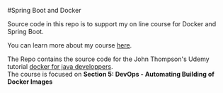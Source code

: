 #Spring Boot and Docker

Source code in this repo is to support my on line course for Docker and Spring Boot. 

You can learn more about my course [here](http://courses.springframework.guru).

The Repo contains the source code for the John Thompson's Udemy tutorial [docker for java developpers](https://www.udemy.com/course/docker-for-java-developers/).<br>
The course is focused on **Section 5: DevOps - Automating Building of Docker Images**
